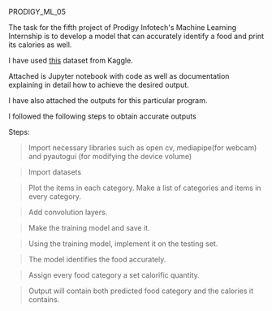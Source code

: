 PRODIGY_ML_05

The task for the fifth project of Prodigy Infotech's Machine Learning Internship is to develop a model that can accurately identify a food and print its calories as well.

I have used [this](https://www.kaggle.com/dansbecker/food-101) dataset from Kaggle.

Attached is Jupyter notebook with code as well as documentation explaining in detail how to achieve the desired output.

I have also attached the outputs for this particular program.

I followed the following steps to obtain accurate outputs

Steps:

> Import necessary libraries such as open cv, mediapipe(for webcam) and pyautogui (for modifying the device volume)

> Import datasets

> Plot the items in each category. Make a list of categories and items in every category.

> Add convolution layers. 

> Make the training model and save it. 

> Using the training model, implement it on the testing set. 

> The model identifies the food accurately. 

> Assign every food category a set calorific quantity. 

> Output will contain both predicted food category and the calories it contains.

